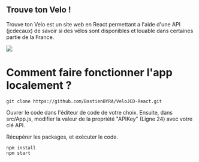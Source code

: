 ## Trouve ton Velo !

Trouve ton Velo est un site web en React permettant a l'aide d'une API (jcdecaux) de savoir si des vélos sont disponibles et louable dans certaines partie de la France.

![](https://github.com/BastienBYRA/VeloJCD-React/blob/master/video/presentation.gif)

# Comment faire fonctionner l'app localement ?

```
git clone https://github.com/BastienBYRA/VeloJCD-React.git
```

Ouvrer le code dans l'éditeur de code de votre choix.
Ensuite, dans src/App.js, modifier la valeur de la propriété "APIKey" (Ligne 24) avec votre clé API.

Récupérer les packages, et exécuter le code.

```
npm install
npm start
```
